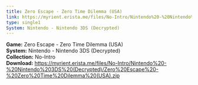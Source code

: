 ```yaml
---
title: Zero Escape - Zero Time Dilemma (USA)
link: https://myrient.erista.me/files/No-Intro/Nintendo%20-%20Nintendo%203DS%20(Decrypted)/Zero%20Escape%20-%20Zero%20Time%20Dilemma%20(USA).zip
type: single1
System: Nintendo - Nintendo 3DS (Decrypted)
---
```

<b>Game:</b> Zero Escape - Zero Time Dilemma (USA)<br>
<b>System:</b> Nintendo - Nintendo 3DS (Decrypted)<br>
<b>Collection:</b> No-Intro<br>
<b>Download:</b> https://myrient.erista.me/files/No-Intro/Nintendo%20-%20Nintendo%203DS%20(Decrypted)/Zero%20Escape%20-%20Zero%20Time%20Dilemma%20(USA).zip